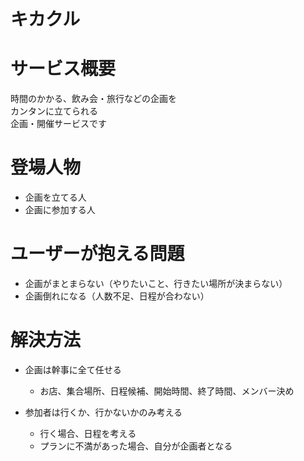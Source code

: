# キカクル

# サービス概要
時間のかかる、飲み会・旅行などの企画を  
カンタンに立てられる  
企画・開催サービスです


# 登場人物
* 企画を立てる人  
* 企画に参加する人


# ユーザーが抱える問題
* 企画がまとまらない（やりたいこと、行きたい場所が決まらない）
* 企画倒れになる（人数不足、日程が合わない）


# 解決方法
* 企画は幹事に全て任せる
  * お店、集合場所、日程候補、開始時間、終了時間、メンバー決め
  
* 参加者は行くか、行かないかのみ考える
  * 行く場合、日程を考える
  * プランに不満があった場合、自分が企画者となる
